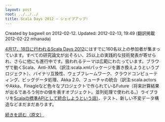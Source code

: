 ```yaml
---
layout: post
root: ../../../
title: Scala Days 2012 – シェイプアップ!
---
```


Created by bagwell on 2012-02-12. Updated: 2012-02-13, 19:49  (翻訳掲載 2012-02-22 mhanada)

[4月17、18日に行われるScala Days 2012](http://days2012.scala-lang.org/)にはすでに160名以上の参加者が集まっています。すべての研究論文が出そろい、25以上の実践的な技術発表が寄せられ、さらに他にも進行中です。扱われるテーマは広範にわたっています。ブラウザで動くScala、Anti-XML（訳注:scala.xmlパッケージを置き換えようというプロジェクト）、バイナリ互換性、ウェブフレームワーク、クラウドコンピューティング、ビッグデータ処理、Akka 2.0、フューチャの統合（訳注:scala.actorsやAkka、Finagleなど色々なプロジェクトで作られているFuture（将来計算結果が出るであろう何かの値を表すオブジェクト。並列処理で使われる。）ライブラリを[Scalaの標準APIとして統合しようという話）](http://docs.scala-lang.org/sips/pending/futures-promises.html)、テスト、新しい不変データ構造などまだまだあります。

[続きを読む（原文）](http://www.scala-lang.org/node/12473)
